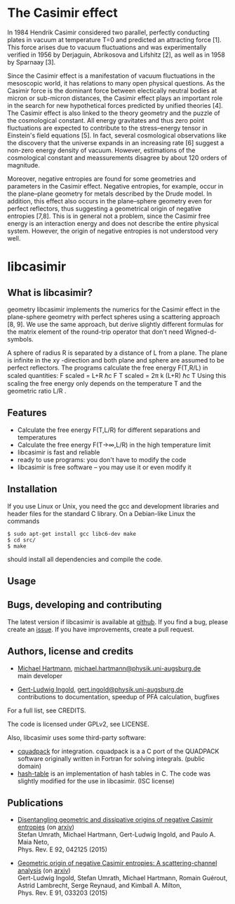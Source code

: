 The Casimir effect
==================

In 1984 Hendrik Casimir considered two parallel, perfectly conducting plates in
vacuum at temperature T=0 and predicted an attracting force [1]. This force
arises due to vacuum fluctuations and was experimentally verified in 1956 by
Derjaguin, Abrikosova and Lifshitz [2], as well as in 1958 by Sparnaay [3].

Since the Casimir effect is a manifestation of vacuum fluctuations in the
mesoscopic world, it has relations to many open physical questions. As the
Casimir force is the dominant force between electically neutral bodies at
micron or sub-micron distances, the Casimir effect plays an important role in
the search for new hypothetical forces predicted by unified theories [4]. The
Casimir effect is also linked to the theory geometry and the puzzle of the
cosmological constant. All energy gravitates and thus zero point fluctuations
are expected to contribute to the stress–energy tensor in Einstein's field
equations [5]. In fact, several cosmological observations like the discovery
that the universe expands in an increasing rate [6] suggest a non-zero energy
density of vacuum. However, estimations of the cosmological constant and
meassurements disagree by about 120 orders of magnitude.

Moreover, negative entropies are found for some geometries and parameters in
the Casimir effect. Negative entropies, for example, occur in the plane–plane
geometry for metals described by the Drude model. In addition, this effect also
occurs in the plane–sphere geometry even for perfect reflectors, thus
suggesting a geometrical origin of negative entropies [7,8]. This is in general
not a problem, since the Casimir free energy is an interaction energy and does
not describe the entire physical system. However, the origin of negative
entropies is not understood very well.


libcasimir
==========

What is libcasimir?
-------------------
geometry libcasimir implements the numerics for the Casimir effect in the
plane-sphere geometry with perfect spheres using a scattering approach [8, 9].
We use the same approach, but derive slightly different formulas for the matrix
element of the round-trip operator that don't need Wigned-d-symbols.

A sphere of radius R is separated by a distance of L from a plane. The plane is
infinite in the xy -direction and both plane and sphere are assumed to be
perfect reflectors. The programs calculate the free energy F(T,R/L) in scaled
quantities:
F scaled = L+R ℏc F T scaled = 2π k (L+R) ℏc T
Using this scaling the free energy only depends on the temperature T and the
geometric ratio L/R .

Features
--------
 - Calculate the free energy F(T,L/R) for different separations and temperatures
 - Calculate the free energy F(T→∞,L/R) in the high temperature limit
 - libcasimir is fast and reliable
 - ready to use programs: you don't have to modify the code
 - libcasimir is free software – you may use it or even modify it

Installation
------------
If you use Linux or Unix, you need the gcc and development libraries and header
files for the standard C library. On a Debian-like Linux the commands
```
$ sudo apt-get install gcc libc6-dev make
$ cd src/
$ make
```
should install all dependencies and compile the code.

Usage
-----

Bugs, developing and contributing
---------------------------------

The latest version if libcasimir is available at
[github](https://github.com/michael-hartmann/libcasimir-dev). If you find a bug, please
create an [issue](https://github.com/michael-hartmann/libcasimir-dev/issues). If you have
improvements, create a pull request.

Authors, license and credits
----------------------------

 * [Michael Hartmann](https://myweb.rz.uni-augsburg.de/~hartmmic/), michael.hartmann@physik.uni-augsburg.de  
   main developer

 * [Gert-Ludwig Ingold](http://www.physik.uni-augsburg.de/theo1/ingold/), gert.ingold@physik.uni-augsburg.de  
   contributions to documentation, speedup of PFA calculation, bugfixes

For a full list, see CREDITS.

The code is licensed under GPLv2, see LICENSE.

Also, libcasimir uses some third-party software:
 * [cquadpack](https://github.com/ESSS/cquadpack) for integration. cquadpack is
   a a C port of the QUADPACK software originally written in Fortran for
   solving integrals. (public domain)
 * [hash-table](https://github.com/fragglet/c-algorithms) is an implementation
   of hash tables in C. The code was slightly modified for the use in
   libcasimir. (ISC license)


Publications
------------

 * [Disentangling geometric and dissipative origins of negative Casimir entropies](http://dx.doi.org/10.1103/PhysRevE.92.042125) (on [arxiv](http://arxiv.org/abs/1507.05891))  
   Stefan Umrath, Michael Hartmann, Gert-Ludwig Ingold, and Paulo A. Maia Neto,  
   Phys. Rev. E 92, 042125 (2015)

 * [Geometric origin of negative Casimir entropies: A scattering-channel analysis](http://dx.doi.org/10.1103/PhysRevE.91.033203) (on [arxiv](http://arxiv.org/abs/1411.1866))  
   Gert-Ludwig Ingold, Stefan Umrath, Michael Hartmann, Romain Guérout, Astrid Lambrecht, Serge Reynaud, and Kimball A. Milton,  
   Phys. Rev. E 91, 033203 (2015) 
